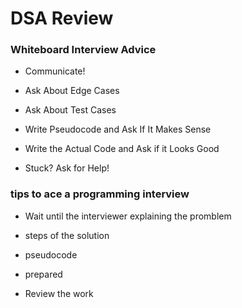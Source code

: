 # DSA Review

### Whiteboard Interview Advice

*  Communicate!

*  Ask About Edge Cases

*  Ask About Test Cases

*  Write Pseudocode and Ask If It Makes Sense

*  Write the Actual Code and Ask if it Looks Good

*  Stuck? Ask for Help!

### tips to ace a programming interview

* Wait until the interviewer explaining the promblem

* steps of the solution 

* pseudocode

* prepared

* Review the work
